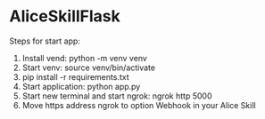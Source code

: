 # AliceSkillFlask

Steps for start app:
1) Install vend: python -m venv venv
2) Start venv: source venv/bin/activate
2) pip install -r requirements.txt
2) Start application: python app.py
3) Start new terminal and start ngrok: ngrok http 5000
4) Move https address ngrok to option Webhook in your Alice Skill
